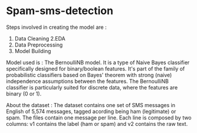 # Spam-sms-detection
Steps involved in creating the model are :

1. Data Cleaning
2.EDA
3. Data Preprocessing
4. Model Building

Model used is : The BernoulliNB model. It is a type of Naive Bayes classifier specifically designed for binary/boolean features. It's part of the family of probabilistic classifiers based on Bayes' theorem with strong (naive) independence assumptions between the features. The BernoulliNB classifier is particularly suited for discrete data, where the features are binary (0 or 1).

About the dataset : The dataset contains one set of SMS messages in English of 5,574 messages, tagged acording being ham (legitimate) or spam.
The files contain one message per line. Each line is composed by two columns: v1 contains the label (ham or spam) and v2 contains the raw text.
